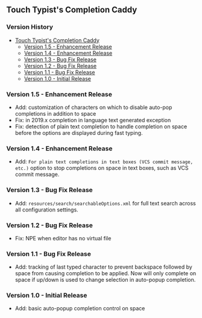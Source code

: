 ## Touch Typist's Completion Caddy

[TOC]: # " Version History"

### Version History
- [Touch Typist's Completion Caddy](#touch-typists-completion-caddy)
    - [Version 1.5 - Enhancement Release](#version-15---enhancement-release)
    - [Version 1.4 - Enhancement Release](#version-14---enhancement-release)
    - [Version 1.3 - Bug Fix Release](#version-13---bug-fix-release)
    - [Version 1.2 - Bug Fix Release](#version-12---bug-fix-release)
    - [Version 1.1 - Bug Fix Release](#version-11---bug-fix-release)
    - [Version 1.0 - Initial Release](#version-10---initial-release)


### Version 1.5 - Enhancement Release

* Add: customization of characters on which to disable auto-pop completions in addition to space
* Fix: in 2019.x completion in language text generated exception
* Fix: detection of plain text completion to handle completion on space before the options are
  displayed during fast typing.

### Version 1.4 - Enhancement Release

* Add: `For plain text completions in text boxes (VCS commit message, etc.)` option to stop
  completions on space in text boxes, such as VCS commit message.

### Version 1.3 - Bug Fix Release

* Add: `resources/search/searchableOptions.xml` for full text search across all configuration
  settings.

### Version 1.2 - Bug Fix Release

* Fix: NPE when editor has no virtual file

### Version 1.1 - Bug Fix Release

* Add: tracking of last typed character to prevent backspace followed by space from causing
  completion to be applied. Now will only complete on space if up/down is used to change
  selection in auto-popup completion.

### Version 1.0 - Initial Release

* Add: basic auto-popup completion control on space

